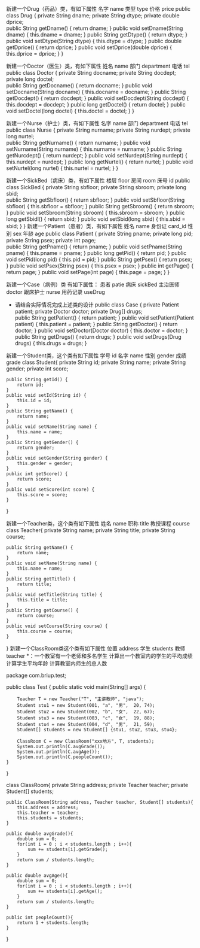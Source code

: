 新建一个Drug（药品）类，有如下属性
名字 name
类型 type
价格 price
public class Drug {
       private String dname;
       private String dtype;
       private double dprice;       
       public String getDname() {
              return dname;
       }
       public void setDname(String dname) {
              this.dname = dname;
       }
       public String getDtype() {
              return dtype;
       }
       public void setDtype(String dtype) {
              this.dtype = dtype;
       }
       public double getDprice() {
              return dprice;
       }
       public void setDprice(double dprice) {
              this.dprice = dprice;
       }
}

新建一个Doctor（医生）类，有如下属性
姓名 name
部门 department
电话 tel
public class Doctor {
       private String docname;
       private String docdept;
       private long doctel;       
       public String getDocname() {
              return docname;
       }
       public void setDocname(String docname) {
              this.docname = docname;
       }
       public String getDocdept() {
              return docdept;
       }
       public void setDocdept(String docdept) {
              this.docdept = docdept;
       }
       public long getDoctel() {
              return doctel;
       }
       public void setDoctel(long doctel) {
              this.doctel = doctel;
       }
}


新建一个Nurse（护士）类，有如下属性
名字 name
部门 department
电话 tel
public class Nurse {
       private String nurname;
       private String nurdept;
       private long nurtel;       
       public String getNurname() {
              return nurname;
       }
       public void setNurname(String nurname) {
              this.nurname = nurname;
       }
       public String getNurcdept() {
              return nurdept;
       }
       public void setNurdept(String nurdept) {
              this.nurdept = nurdept;
       }
       public long getNurtel() {
              return nurtel;
       }
       public void setNurtel(long nurtel) {
              this.nurtel = nurtel;
       }
}

新建一个SickBed（病床）类，有如下属性
楼层 floor
房间 room
床号 id
public class SickBed {
       private String sbfloor;
       private String sbroom;
       private long sbid;       
       public String getSbfloor() {
              return sbfloor;
       }
       public void setSbfloor(String sbfloor) {
              this.sbfloor = sbfloor;
       }
       public String getSbroom() {
              return sbroom;
       }
       public void setSbroom(String sbroom) {
              this.sbroom = sbroom;
       }
       public long getSbidl() {
              return sbid;
       }
       public void setSbid(long sbid) {
              this.sbid = sbid;
       }
}
新建一个Patient（患者）类，有如下属性
姓名 name
身份证 card_id
性别 sex
年龄 age
public class Patient {
       private String pname;
       private long pid;
       private String psex;
       private int page;       
       public String getPname() {
              return pname;
       }
       public void setPname(String pname) {
              this.pname = pname;
       }
       public long getPid() {
              return pid;
       }
       public void setPid(long pid) {
              this.pid = pid;
       }
       public String getPsex() {
              return psex;
       }
       public void setPsex(String psex) {
              this.psex = psex;
       }
       public int getPage() {
              return page;
       }
       public void setPage(int page) {
              this.page = page;
       }
}

新建一个Case（病例）类 有如下属性：
患者 patie
病床 sickBed
主治医师 doctor
跟床护士 nurse
用药记录 useDrug
*  请结合实际情况完成上述类的设计
public class Case {
       private Patient patient;
       private Doctor doctor;
       private Drug[] drugs;       
       public String getPatient() {
              return patient;
       }
       public void setPatient(Patient patient) {
              this.patient = patient;
       }
       public String getDoctor() {
              return doctor;
       }
       public void setDoctor(Doctor doctor) {
              this.doctor = doctor;
       }
       public String getDrugs() {
              return drugs;
	}
       public void setDrugs(Drug drugs) {
              this.drugs = drugs;
       }





新建一个Student类，这个类有如下属性
学号 id
名字 name
性别 gender
成绩 grade
class Student{
	private String id;
	private String name;
	private String gender;
	private int score;
	
	public String getId() {
		return id;
	}
	public void setId(String id) {
		this.id = id;
	}
	public String getName() {
		return name;
	}
	public void setName(String name) {
		this.name = name;
	}
	public String getGender() {
		return gender;
	}
	public void setGender(String gender) {
		this.gender = gender;
	}
	public int getScore() {
		return score;
	}
	public void setScore(int score) {
		this.score = score;
	}
}

新建一个Teacher类，这个类有如下属性
姓名 name
职称 title
教授课程 course
class Teacher{
	private String name;
	private String title;
	private String course;
	
	public String getName() {
		return name;
	}
	public void setName(String name) {
		this.name = name;
	}
	public String getTitle() {
		return title;
	}
	public void setTitle(String title) {
		this.title = title;
	}
	public String getCourse() {
		return course;
	}
	public void setCourse(String course) {
		this.course = course;
	}
}
新建一个ClassRoom类这个类有如下属性
位置 address
学生 students
教师 teacher
*：一个教室有一个老师和多名学生
计算出一个教室内的学生的平均成绩
计算学生平均年龄
计算教室内师生的总人数

package com.briup.test;

public class Test {
	public static void main(String[] args) {
		
		Teacher T = new Teacher("T", "主讲教师", "java");
		Student stu1 = new Student(001, "a", "男",  20, 74);
		Student stu2 = new Student(002, "b", "女",  22, 67);
		Student stu3 = new Student(003, "c", "女",  19, 88);
		Student stu4 = new Student(004, "d", "男",  21, 59);
		Student[] students = new Student[] {stu1, stu2, stu3, stu4};
		
		ClassRoom C = new ClassRoom("xxx地方", T, students);
		System.out.println(C.avgGrade());
		System.out.println(C.avgAge());
		System.out.println(C.peopleCount());
	}
}

class ClassRoom{
	private String address;
	private Teacher teacher;
	private Student[] students;
	
	public ClassRoom(String address, Teacher teacher, Student[] students){
		this.address = address;
		this.teacher = teacher;
		this.students = students;
	}
	
	public double avgGrade(){
		double sum = 0;
		for(int i = 0 ; i < students.length ; i++){
			sum += students[i].getGrade();
		}
		return sum / students.length;
	}
	
	public double avgAge(){
		double sum = 0;
		for(int i = 0 ; i < students.length ; i++){
			sum += students[i].getAge();
		}
		return sum / students.length;
	}
	
	public int peopleCount(){
		return 1 + students.length;
	}
}






